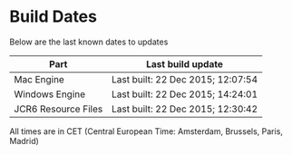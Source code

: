 # Build Dates

Below are the last known dates to updates

Part | Last build update
-----|-----
Mac Engine | Last built: 22 Dec 2015; 12:07:54
Windows Engine | Last built: 22 Dec 2015; 14:24:01
JCR6 Resource Files | Last built: 22 Dec 2015; 12:30:42
All times are in CET (Central European Time: Amsterdam, Brussels, Paris, Madrid)



